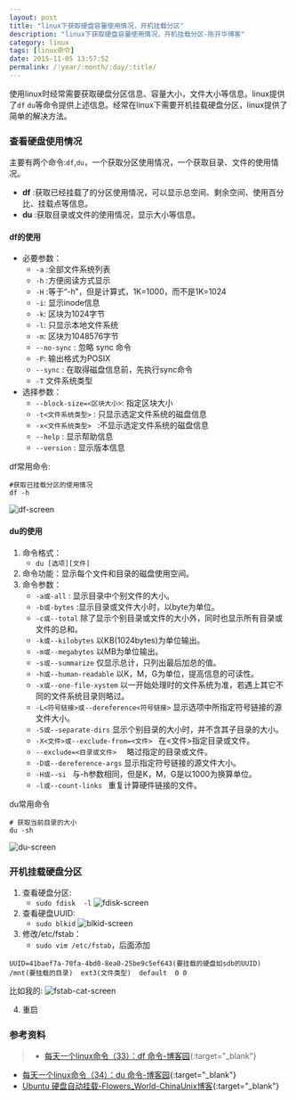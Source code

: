```yaml
---
layout: post
title: "linux下获取硬盘容量使用情况，开机挂载分区"
description: "linux下获取硬盘容量使用情况，开机挂载分区-陈开华博客"
category: linux
tags: [linux命令]
date: 2015-11-05 13:57:52
permalink: /:year/:month/:day/:title/
---
```



使用linux时经常需要获取硬盘分区信息、容量大小，文件大小等信息。linux提供了`df` `du`等命令提供上述信息。经常在linux下需要开机挂载硬盘分区，linux提供了简单的解决方法。
<!-- more -->

### 查看硬盘使用情况
主要有两个命令:`df`,`du`，一个获取分区使用情况，一个获取目录、文件的使用情况。

* **df** :获取已经挂载了的分区使用情况，可以显示总空间、剩余空间、使用百分比、挂载点等信息。
* **du** :获取目录或文件的使用情况，显示大小等信息。

#### df的使用

* 必要参数：
	* `-a` :全部文件系统列表
	 * `-h` :方便阅读方式显示
	* `-H` :等于“-h”，但是计算式，1K=1000，而不是1K=1024
	* `-i`: 显示inode信息
	* `-k`: 区块为1024字节
	* `-l`: 只显示本地文件系统
	* `-m`: 区块为1048576字节
	* `--no-sync` : 忽略 sync 命令
	* `-P`:  输出格式为POSIX
	* `--sync` : 在取得磁盘信息前，先执行sync命令
	* `-T` 文件系统类型
 * 选择参数：
	* `--block-size=<区块大小>`: 指定区块大小
	* `-t<文件系统类型>` : 只显示选定文件系统的磁盘信息
	* `-x<文件系统类型> ` :不显示选定文件系统的磁盘信息
	* `--help` : 显示帮助信息
	* `--version` : 显示版本信息

df常用命令:

```
#获取已挂载分区的使用情况
df -h
```

![df-screen](http://7xivpo.com1.z0.glb.clouddn.com/blkid-screen.png)

#### du的使用

1. 命令格式：
	* `du [选项][文件]`
2.  命令功能：显示每个文件和目录的磁盘使用空间。
3. 命令参数：
	- `-a或-all` : 显示目录中个别文件的大小。   
	- `-b或-bytes` :显示目录或文件大小时，以byte为单位。   
	- `-c或--total`  除了显示个别目录或文件的大小外，同时也显示所有目录或文件的总和。 
	- `-k或--kilobytes`  以KB(1024bytes)为单位输出。
	- `-m或--megabytes`  以MB为单位输出。   
	- `-s或--summarize`  仅显示总计，只列出最后加总的值。
	- `-h或--human-readable`  以K，M，G为单位，提高信息的可读性。
	- `-x或--one-file-xystem`  以一开始处理时的文件系统为准，若遇上其它不同的文件系统目录则略过。 
	- `-L<符号链接>或--dereference<符号链接>` 显示选项中所指定符号链接的源文件大小。   
	- `-S或--separate-dirs`   显示个别目录的大小时，并不含其子目录的大小。 
	- `-X<文件>或--exclude-from=<文件> ` 在<文件>指定目录或文件。   
	- `--exclude=<目录或文件>  `       略过指定的目录或文件。    
	- `-D或--dereference-args`   显示指定符号链接的源文件大小。   
	- `-H或--si ` 与-h参数相同，但是K，M，G是以1000为换算单位。   
	- `-l或--count-links `  重复计算硬件链接的文件。  

du常用命令

```
# 获取当前目录的大小
du -sh
```
![du-screen](http://7xivpo.com1.z0.glb.clouddn.com/du-screen.png)

### 开机挂载硬盘分区

1. 查看硬盘分区:
	- `sudo fdisk  -l`
![fdisk-screen](http://7xivpo.com1.z0.glb.clouddn.com/fdisk.png)
2. 查看硬盘UUID:
	- `sudo blkid`
![blkid-screen](http://7xivpo.com1.z0.glb.clouddn.com/blkid-screen.png)
3. 修改/etc/fstab：
	- `sudo vim /etc/fstab`，后面添加
```
UUID=41baef7a-70fa-4bd0-8ea0-25be9c5ef643(要挂载的硬盘如sdb的UUID)   /mnt(要挂载的目录)  ext3(文件类型)  default  0 0
```
比如我的:
![fstab-cat-screen](http://7xivpo.com1.z0.glb.clouddn.com/fstabl-cat.png)


4. 重启

### 参考资料
> * [每天一个linux命令（33）：df 命令-博客园][df-link]{:target="_blank"}
* [每天一个linux命令（34）：du 命令-博客园][du-link]{:target="_blank"}
* [Ubuntu 硬盘自动挂载-Flowers_World-ChinaUnix博客][1]{:target="_blank"}



[df-link]: http://www.cnblogs.com/peida/archive/2012/12/07/2806483.html
[du-link]: http://www.cnblogs.com/peida/archive/2012/12/10/2810755.html
[1]: http://blog.chinaunix.net/uid-30044407-id-4850756.html

